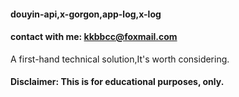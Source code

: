 
#### douyin-api,x-gorgon,app-log,x-log  
#### contact with me: kkbbcc@foxmail.com



A first-hand technical solution,It's worth considering.

#### Disclaimer: This is for educational purposes, only.


